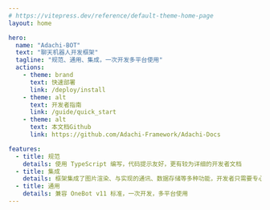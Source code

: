 ```yaml
---
# https://vitepress.dev/reference/default-theme-home-page
layout: home

hero:
  name: "Adachi-BOT"
  text: "聊天机器人开发框架"
  tagline: "规范、通用、集成，一次开发多平台使用"
  actions:
    - theme: brand
      text: 快速部署
      link: /deploy/install
    - theme: alt
      text: 开发者指南
      link: /guide/quick_start
    - theme: alt
      text: 本文档Github
      link: https://github.com/Adachi-Framework/Adachi-Docs

features:
  - title: 规范
    details: 使用 TypeScript 编写，代码提示友好，更有较为详细的开发者文档
  - title: 集成
    details: 框架集成了图片渲染、与实现的通讯、数据存储等多种功能，开发者只需要专心于功能实现即可
  - title: 通用
    details: 兼容 OneBot v11 标准，一次开发，多平台使用
---
```


